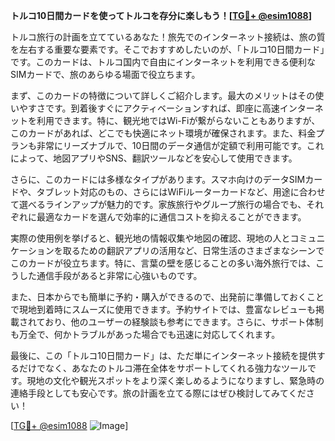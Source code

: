 **トルコ10日間カードを使ってトルコを存分に楽しもう！[[TG💪+ @esim1088](https://t.me/s/esim1088)]**

トルコ旅行の計画を立てているあなた！旅先でのインターネット接続は、旅の質を左右する重要な要素です。そこでおすすめしたいのが、「トルコ10日間カード」です。このカードは、トルコ国内で自由にインターネットを利用できる便利なSIMカードで、旅のあらゆる場面で役立ちます。

まず、このカードの特徴について詳しくご紹介します。最大のメリットはその使いやすさです。到着後すぐにアクティベーションすれば、即座に高速インターネットを利用できます。特に、観光地ではWi-Fiが繋がらないこともありますが、このカードがあれば、どこでも快適にネット環境が確保されます。また、料金プランも非常にリーズナブルで、10日間のデータ通信が定額で利用可能です。これによって、地図アプリやSNS、翻訳ツールなどを安心して使用できます。

さらに、このカードには多様なタイプがあります。スマホ向けのデータSIMカードや、タブレット対応のもの、さらにはWiFiルーターカードなど、用途に合わせて選べるラインアップが魅力的です。家族旅行やグループ旅行の場合でも、それぞれに最適なカードを選んで効率的に通信コストを抑えることができます。

実際の使用例を挙げると、観光地の情報収集や地図の確認、現地の人とコミュニケーションを取るための翻訳アプリの活用など、日常生活のさまざまなシーンでこのカードが役立ちます。特に、言葉の壁を感じることの多い海外旅行では、こうした通信手段があると非常に心強いものです。

また、日本からでも簡単に予約・購入ができるので、出発前に準備しておくことで現地到着時にスムーズに使用できます。予約サイトでは、豊富なレビューも掲載されており、他のユーザーの経験談も参考にできます。さらに、サポート体制も万全で、何かトラブルがあった場合でも迅速に対応してくれます。

最後に、この「トルコ10日間カード」は、ただ単にインターネット接続を提供するだけでなく、あなたのトルコ滞在全体をサポートしてくれる強力なツールです。現地の文化や観光スポットをより深く楽しめるようになりますし、緊急時の連絡手段としても安心です。旅の計画を立てる際にはぜひ検討してみてください！

[[TG💪+ @esim1088](https://t.me/s/esim1088) ![Image](https://i.postimg.cc/Y0z9fWf4/image.png)]